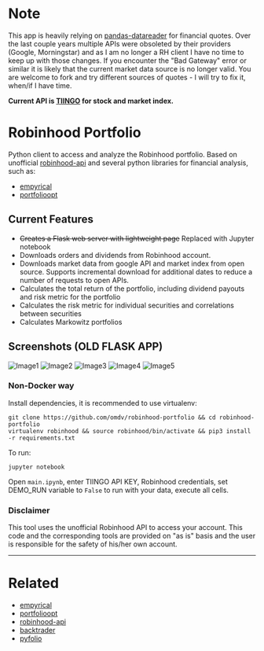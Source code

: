 # Note
This app is heavily relying on [pandas-datareader](https://pydata.github.io/pandas-datareader/stable/remote_data.html#) for financial quotes. Over the last couple years multiple APIs were obsoleted by their providers (Google, Morningstar) and as I am no longer a RH client I have no time to keep up with those changes. If you encounter the "Bad Gateway" error or similar it is likely that the current market data source is no longer valid. You are welcome to fork and try different sources of quotes - I will try to fix it, when/if I have time.

**Current API is [TIINGO](https://api.tiingo.com/account/token) for stock and market index.**

# Robinhood Portfolio
Python client to access and analyze the Robinhood portfolio.
Based on unofficial [robinhood-api](https://github.com/Jamonek/Robinhood) and several python libraries for financial analysis, such as:
- [empyrical](https://github.com/quantopian/empyrical)
- [portfolioopt](https://github.com/czielinski/portfolioopt)

## Current Features 
- ~~Creates a Flask web server with lightweight page~~ Replaced with Jupyter notebook
- Downloads orders and dividends from Robinhood account.
- Downloads market data from google API and market index from open source. Supports incremental download for additional dates to reduce a number of requests to open APIs.
- Calculates the total return of the portfolio, including dividend payouts and risk metric for the portfolio
- Calculates the risk metric for individual securities and correlations between securities
- Calculates Markowitz portfolios

## Screenshots (OLD FLASK APP)
![Image1](https://github.com/omdv/robinhood-portfolio/blob/master/docs/image_1.png)
![Image2](https://github.com/omdv/robinhood-portfolio/blob/master/docs/image_2.png)
![Image3](https://github.com/omdv/robinhood-portfolio/blob/master/docs/image_3.png)
![Image4](https://github.com/omdv/robinhood-portfolio/blob/master/docs/image_4.png)
![Image5](https://github.com/omdv/robinhood-portfolio/blob/master/docs/image_5.png)


### Non-Docker way
Install dependencies, it is recommended to use virtualenv:
```
git clone https://github.com/omdv/robinhood-portfolio && cd robinhood-portfolio
virtualenv robinhood && source robinhood/bin/activate && pip3 install -r requirements.txt
```

To run:
```
jupyter notebook
```

Open `main.ipynb`, enter TIINGO API KEY, Robinhood credentials, set DEMO_RUN variable to `False` to run with your data, execute all cells.


<!-- ### Docker way
Docker container based on Ubuntu is [available](https://hub.docker.com/r/omdv/robinhood-portfolio/). To launch it in a background mode you need to get TIINGO API key and provide it to docker.
```
docker run -e TIINGO_API_KEY=<API-KEY> -d -p 8080:8080 --name robinhood omdv/robinhood-portfolio:ubuntu
```

Once up and running connect to [http://localhost:8080](http://localhost:8080). If using the older versions of docker you will need to use the ip of the docker-machine.

To specify a different port run:
```
docker run -e TIINGO_API_KEY=<API-KEY> -d -e PORT=$PORT -p $PORT:$PORT --name robinhood omdv/robinhood-portfolio:ubuntu
``` -->


### Disclaimer
This tool uses the unofficial Robinhood API to access your account. This code and the corresponding tools are provided on "as is" basis and the user is responsible for the safety of his/her own account.

------------------

# Related
* [empyrical](https://github.com/quantopian/empyrical)
* [portfolioopt](https://github.com/czielinski/portfolioopt)
* [robinhood-api](https://github.com/Jamonek/Robinhood)
* [backtrader](https://github.com/mementum/backtrader)
* [pyfolio](https://github.com/quantopian/pyfolio)
